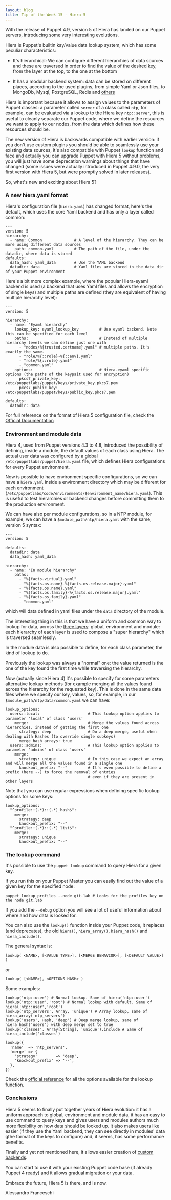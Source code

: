 ```yaml
---
layout: blog
title: Tip of the Week 15 - Hiera 5
---
```


With the release of Puppet 4.9, version 5 of Hiera has landed on our Puppet servers, introducing some very interesting evolutions.

Hiera is Puppet's builtin kay/value data lookup system, which has some peculiar characteristics:

  - It's hierarchical: We can configure different hierarchies of data sources and these are traversed in order to find the value of the desired key, from the layer at the top, to the one at the bottom

  - It has a modular backend system: data can be stored on different places, according to the used plugins, from simple Yaml or Json files, to MongoDb, Mysql, PostgreSQL, Redis and [others](https://voxpupuli.org/plugins/#hiera)

Hiera is important because it allows to assign values to the parameters of Puppet classes: a parameter called ```server``` of a class called ```ntp```, for example, can be evaluated via a lookup to the Hiera key ```ntp::server```, this is useful to cleanly separate our Puppet code, where we define the resources we want to apply to our nodes, from the data which defines how these resources should be.

The new version of Hiera is backwards compatible with earlier version: if you don't use custom plugins you should be able to seamlessly use your existing data sources, it's also compatible with Puppet ```lookup``` function and face and actually you can upgrade Puppet with Hiera 5 without problems, you will just have some deprecation warnings about things that have changed (some issues were actually introduced in Puppet 4.9.0, the very first version with Hiera 5, but were promptly solved in later releases).

So, what's new and exciting about Hiera 5?

### A new hiera.yaml format

Hiera's configuration file (```hiera.yaml```) has changed format, here's the default, which uses the core Yaml backend and has only a layer called common:

    ---
    version: 5
    hierarchy:
      - name: Common              # A level of the hierarchy. They can be more using different data sources
        path: common.yaml         # The path of the file, under the datadir, where data is stored
    defaults:
      data_hash: yaml_data        # Use the YAML backend
      datadir: data               # Yaml files are stored in the data dir of your Puppet environment

Here's a bit more complex example, where the popular Hiera-eyaml backend is used (a backend that uses Yaml files and allows the encryption of single keys) and multiple paths are defined (they are equivalent of having multiple hierarchy level):

    ---
    version: 5

    hierarchy:
      - name: "Eyaml hierarchy"
        lookup_key: eyaml_lookup_key         # Use eyaml backend. Note this can be specified for each level
        paths:                               # Instead of multiple hierarchy levels we can define just one with
          - "nodes/%{trusted.certname}.yaml" # multiple paths. It's exactly the same.
          - "role/%{::role}-%{::env}.yaml"
          - "role/%{::role}.yaml"
          - "common.yaml"
        options:                             # Hiera-eyaml specific options (the paths of the keypait used for encryption)
          pkcs7_private_key: /etc/puppetlabs/puppet/keys/private_key.pkcs7.pem
          pkcs7_public_key:  /etc/puppetlabs/puppet/keys/public_key.pkcs7.pem

    defaults:
      datadir: data

For full reference on the format of Hiera 5 configuration file, check the [Official Documentation](https://docs.puppet.com/puppet/latest/hiera_config_yaml_5.html)

### Environment and module data

Hiera 4, used from Puppet versions 4.3 to 4.8, introduced the possibility of defining, inside a module, the default values of each class using Hiera. The actual user data was configured by a global ```/etc/puppetlabs/puppet/hiera.yaml``` file, which defines Hiera configurations for every Puppet environment.

Now is possible to have environment specific configurations, so we can have a ```hiera.yaml``` inside a environment directory which may be different for each environment (```/etc/puppetlabs/code/environments/$environment_name/hiera.yaml```). This is useful to test hierarchies or backend changes before committing them to the production environment.

We can have also per module configurations, so in a NTP module, for example, we can have a ```$module_path/ntp/hiera.yaml``` with the same, version 5 syntax:

    ---
    version: 5

    defaults:
      datadir: data
      data_hash: yaml_data

    hierarchy:
      - name: "In module hierarchy"
        paths:
          - "%{facts.virtual}.yaml"
          - "%{facts.os.name}-%{facts.os.release.major}.yaml"
          - "%{facts.os.name}.yaml"
          - "%{facts.os.family}-%{facts.os.release.major}.yaml"
          - "%{facts.os.family}.yaml"
          - "common.yaml"

which will data defined in yaml files under the ```data``` directory of the module.

The interesting thing in this is that we have a uniform and common way to lookup for data, across the [three layers](https://docs.puppet.com/puppet/latest/hiera_layers.html): global, environment and module: each hierarchy of each layer is used to compose a "super hierarchy" which is traversed seamlessly.

In the module data is also possible to define, for each class parameter, the kind of lookup to do.

Previously the lookup was always a "normal" one: the value returned is the one of the key found the first time while traversing the hierarchy.

Now (actually since Hiera 4) it's possible to specify for some parameters alternative lookup methods (for example merging all the values found across the hierarchy for the requested key). This is done in the same data files where we specify our key, values, so, for example, in our ```$module_path/ntp/data/common.yaml``` we can have:

    lookup_options:
      users::local:                     # This lookup option applies to parameter 'local' of class 'users'
        merge:                          # Merge the values found across hierarchies, instead of getting the first one
          strategy: deep                # Do a deep merge, useful when dealing with Hashes (to override single subkeys)
          merge_hash_arrays: true
      users::admins:                    # This lookup option applies to parameter 'admins' of class 'users'
        merge:                          
          strategy: unique              # In this case we expect an array and will merge all the values found in a single one
          knockout_prefix: "--"         # It's even possible to define a prefix (here --) to force the removal of entries
                                        # even if they are present in other layers

Note that you can use regular expressions when defining specific lookup options for some keys:

    lookup_options:
      "^profile::(.*)::(.*)_hash$":
        merge:
          strategy: deep
          knockout_prefix: "--"
      "^profile::(.*)::(.*)_list$":
        merge:
          strategy: unique
          knockout_prefix: "--"

### The lookup command

It's possible to use the ```puppet lookup``` command to query Hiera for a given key.

If you run this on your Puppet Master you can easily find out the value of a given key for the specified node:

    puppet lookup profiles --node git.lab # Looks for the profiles key on the node git.lab

If you add the ```--debug``` option you will see a lot of useful information about where and how data is looked for.

You can also use the ```lookup()``` function inside your Puppet code, it replaces (and deprecates), the old ```hiera()```, ```hiera_array()```, ```hiera_hash()``` and ```hiera_include()```.

The general syntax is:

    lookup( <NAME>, [<VALUE TYPE>], [<MERGE BEHAVIOR>], [<DEFAULT VALUE>] )

or

    lookup( [<NAME>], <OPTIONS HASH> )

Some examples:

    lookup('ntp::user') # Normal lookup. Same of hiera('ntp::user')
    lookup('ntp::user','root') # Normal lookup with default. Same of hiera('ntp::user','root')
    lookup('ntp_servers', Array, 'unique') # Array lookup, same of hiera_array('ntp_servers')
    lookup('users', Hash, 'deep') # Deep merge lookup, same of hiera_hash('users') with deep_merge set to true
    lookup('classes', Array[String], 'unique').include # Same of hiera_include('classes')

    lookup({
      'name'  => 'ntp_servers',
      'merge' => {
        'strategy'        => 'deep',
        'knockout_prefix' => '--',
      },
    })

Check the [official reference](https://docs.puppet.com/puppet/latest/function.html#lookup) for all the options available for the lookup function.

### Conclusions

Hiera 5 seems to finally put together years of Hiera evolution: it has a uniform approach to global, environment and module data, it has an easy to use command to query keys and gives users and modules authors much more flexibility on how data should be looked up. It also makes users like easier (if they use the Yaml backend, they can see directly in modules' data gthe format of the keys to configure) and, it seems, has some performance benefits.

Finally and yet not mentioned here, it allows easier creation of [custom backends](https://docs.puppet.com/puppet/latest/hiera_custom_backends.html).

You can start to use it with your existing Puppet code base (if already Puppet 4 ready) and it allows gradual [migration](https://docs.puppet.com/puppet/latest/hiera_migrate.html) or your data.

Embrace the future, Hiera 5 is there, and is now.

Alessandro Franceschi
